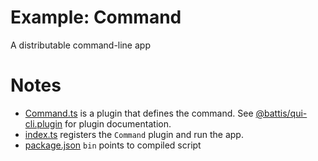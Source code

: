 # Example: Command

A distributable command-line app

# Notes

- [Command.ts](./src/Command.ts) is a plugin that defines the command. See [@battis/qui-cli.plugin](../../packages/plugin/README.md#usage) for plugin documentation.
- [index.ts](./src/index.ts) registers the `Command` plugin and run the app.
- [package.json](./package.json) `bin` points to compiled script
